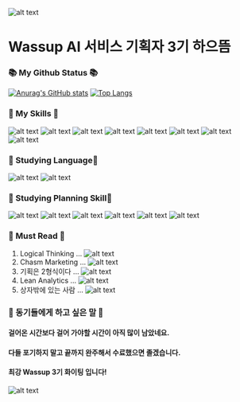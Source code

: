 ![alt text]( https://i.namu.wiki/i/Y-1FjT2lozgkcZgy5Npr9OKEtnDu720Ta--VISEzdqQ8okMpXNgcfTDMBY4_XB2czACadfrsW9tfngPciDE4IyPqROa-cjbZuzNUIuNyBfOE3v9kBiEAQ1hrhUZQ-Z2B4Nk8daF0tJBNR4BmlZL7lQ.webp  'Developer')    
# Wassup AI 서비스 기획자 3기 하으뜸   
###
### 📚 My Github Status 📚
    
[![Anurag's GitHub stats](https://github-readme-stats.vercel.app/api?username=RealSlow123)](https://github.com/anuraghazra/github-readme-stats) [![Top Langs](https://github-readme-stats.vercel.app/api/top-langs/?username=RealSlow123)](https://github.com/anuraghazra/github-readme-stats)
### 
### 📌 My Skills 📌   
   
![alt text](https://img.shields.io/badge/c++-blue) ![alt text](https://img.shields.io/badge/C_Sharp-orange) ![alt text](https://img.shields.io/badge/VB-green) ![alt text](https://img.shields.io/badge/MySQL-blue) ![alt text](https://img.shields.io/badge/OpenCV-white) ![alt text](https://img.shields.io/badge/MIL-darkgray) ![alt text](https://img.shields.io/badge/Git-gray) ![alt text](https://img.shields.io/badge/Jira-darkgray)

###    

### 👋 Studying Language👋

![alt text](https://img.shields.io/badge/MarkDown-blue) ![alt text](https://img.shields.io/badge/Python-green)     

####   

### 🌹 Studying Planning Skill🌹

![alt text](https://img.shields.io/badge/SOM_SAM_TAM-blue) ![alt text](https://img.shields.io/badge/Chasm_Marketing-violet) ![alt text](https://img.shields.io/badge/Good_UI-Greean) ![alt text](https://img.shields.io/badge/Job_To_Be_Done-yellow) ![alt text](https://img.shields.io/badge/Fyl_Wheel-red) ![alt text](https://img.shields.io/badge/Etc,,.-gray) 

####

### 📜 Must Read 📜
1. Logical Thinking ... ![alt text](https://img.shields.io/badge/Reading-darkgreen)
2. Chasm Marketing ... ![alt text](https://img.shields.io/badge/Pending-gray)
3. 기획은 2형식이다 ... ![alt text](https://img.shields.io/badge/Pending-gray)   
4. Lean Analytics ... ![alt text](https://img.shields.io/badge/Pending-gray)
5. 상자밖에 있는 사람 ... ![alt text](https://img.shields.io/badge/Pending-gray)
### 
### 💬 동기들에게 하고 싶은 말 💬   
#### 걸어온 시간보다 걸어 가야할 시간이 아직 많이 남았네요. 
#### 다들 포기하지 말고 끝까지 완주해서 수료했으면 졸겠습니다.
#### 최강 Wassup 3기 화이팅 입니다!    
![alt text](https://jjalbang.today/files/jjalbox/2020/09/20200911_5f5aeb69b6df3.gif)